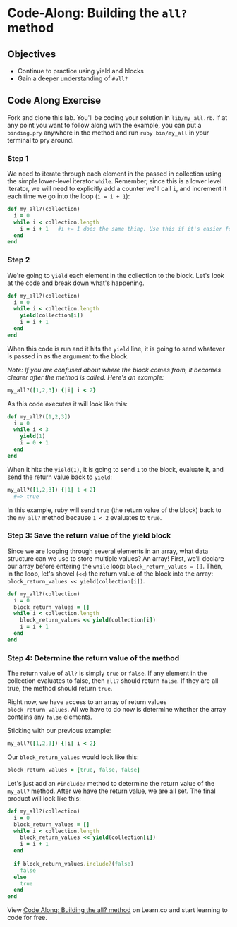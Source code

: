 
# Code-Along: Building the `all?` method

## Objectives

* Continue to practice using yield and blocks
* Gain a deeper understanding of `#all?`

## Code Along Exercise

Fork and clone this lab. You'll be coding your solution in `lib/my_all.rb`. If
at any point you want to follow along with the example, you can put a
`binding.pry` anywhere in the method and run `ruby bin/my_all` in your terminal
to pry around.

### Step 1

We need to iterate through each element in the passed in collection using the
simple lower-level iterator `while`. Remember, since this is a lower level
iterator, we will need to explicitly add a counter we'll call `i`, and increment
it each time we go into the loop (`i = i + 1`):

```ruby
def my_all?(collection)
  i = 0
  while i < collection.length
    i = i + 1   #i += 1 does the same thing. Use this if it's easier for you.
  end
end
```

### Step 2

We're going to `yield` each element in the collection to the block. Let's look
at the code and break down what's happening.

```ruby
def my_all?(collection)
  i = 0
  while i < collection.length
    yield(collection[i])
    i = i + 1
  end
end
```

When this code is run and it hits the `yield` line, it is going to send whatever
is passed in as the argument to the block.

*Note: If you are confused about where the block comes from, it becomes clearer
after the method is called. Here's an example:*

```ruby
my_all?([1,2,3]) {|i| i < 2}
```

As this code executes it will look like this:

```ruby
def my_all?([1,2,3])
  i = 0
  while i < 3
    yield(1)
    i = 0 + 1
  end
end
```

When it hits the `yield(1)`, it is going to send `1` to the block, evaluate it,
and send the return value back to `yield`:

```ruby
my_all?([1,2,3]) {|1| 1 < 2}
  #=> true
```

In this example, ruby will send `true` (the return value of the block) back to
the `my_all?` method because `1 < 2` evaluates to `true`.

### Step 3: Save the return value of the yield block

Since we are looping through several elements in an array, what data structure
can we use to store multiple values? An array! First, we'll declare our array
before entering the `while` loop: `block_return_values = []`. Then, in the loop,
let's shovel (`<<`) the return value of the block into the array:
`block_return_values << yield(collection[i])`.

```ruby
def my_all?(collection)
  i = 0
  block_return_values = []
  while i < collection.length
    block_return_values << yield(collection[i])
    i = i + 1
  end
end
```

### Step 4: Determine the return value of the method

The return value of `all?` is simply `true` or `false`. If any element in the
collection evaluates to false, then `all?` should return `false`. If they are
all true, the method should return `true`.

Right now, we have access to an array of return values `block_return_values`.
All we have to do now is determine whether the array contains any `false`
elements.

Sticking with our previous example:

```ruby
my_all?([1,2,3]) {|i| i < 2}
```

Our `block_return_values` would look like this:

```ruby
block_return_values = [true, false, false]
```

Let's just add an `#include?` method to determine the return value of the
`my_all?` method. After we have the return value, we are all set. The final
product will look like this:

```ruby
def my_all?(collection)
  i = 0
  block_return_values = []
  while i < collection.length
    block_return_values << yield(collection[i])
    i = i + 1
  end
  
  if block_return_values.include?(false)
    false
  else
    true
  end
end
```

<p data-visibility='hidden'>View <a href='https://learn.co/lessons/my_all' title='Code Along: Building the all? method'>Code Along: Building the all? method</a> on Learn.co and start learning to code for free.</p>
